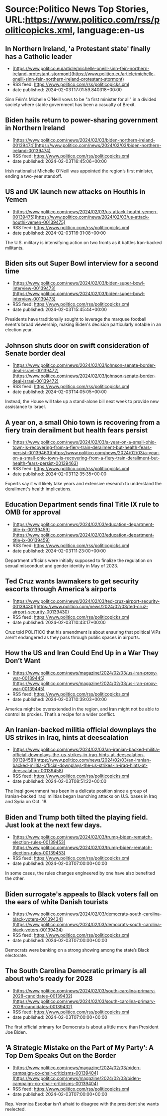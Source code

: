 # Source:Politico News Top Stories, URL:https://www.politico.com/rss/politicopicks.xml, language:en-us

## In Northern Ireland, 'a Protestant state' finally has a Catholic leader
 - [https://www.politico.eu/article/michelle-oneill-sinn-fein-northern-ireland-protestant-stormont](https://www.politico.eu/article/michelle-oneill-sinn-fein-northern-ireland-protestant-stormont)
 - RSS feed: https://www.politico.com/rss/politicopicks.xml
 - date published: 2024-02-03T17:01:59.840318+00:00

Sinn Féin's Michelle O’Neill vows to be "a first minister for all" in a divided society where stable government has been a casualty of Brexit.

## Biden hails return to power-sharing government in Northern Ireland
 - [https://www.politico.com/news/2024/02/03/biden-northern-ireland-00139474](https://www.politico.com/news/2024/02/03/biden-northern-ireland-00139474)
 - RSS feed: https://www.politico.com/rss/politicopicks.xml
 - date published: 2024-02-03T16:45:06+00:00

Irish nationalist Michelle O’Neill was appointed the region’s first minister, ending a two-year standoff.

## US and UK launch new attacks on Houthis in Yemen
 - [https://www.politico.com/news/2024/02/03/us-attack-houthi-yemen-00139475](https://www.politico.com/news/2024/02/03/us-attack-houthi-yemen-00139475)
 - RSS feed: https://www.politico.com/rss/politicopicks.xml
 - date published: 2024-02-03T16:31:08+00:00

The U.S. military is intensifying action on two fronts as it battles Iran-backed militants.

## Biden sits out Super Bowl interview for a second time
 - [https://www.politico.com/news/2024/02/03/biden-super-bowl-interview-00139473](https://www.politico.com/news/2024/02/03/biden-super-bowl-interview-00139473)
 - RSS feed: https://www.politico.com/rss/politicopicks.xml
 - date published: 2024-02-03T15:45:44+00:00

Presidents have traditionally sought to leverage the marquee football event's broad viewership, making Biden's decision particularly notable in an election year.

## Johnson shuts door on swift consideration of Senate border deal
 - [https://www.politico.com/news/2024/02/03/johnson-senate-border-deal-israel-00139472](https://www.politico.com/news/2024/02/03/johnson-senate-border-deal-israel-00139472)
 - RSS feed: https://www.politico.com/rss/politicopicks.xml
 - date published: 2024-02-03T14:05:05+00:00

Instead, the House will take up a stand-alone bill next week to provide new assistance to Israel.

## A year on, a small Ohio town is recovering from a fiery train derailment but health fears persist
 - [https://www.politico.com/news/2024/02/03/a-year-on-a-small-ohio-town-is-recovering-from-a-fiery-train-derailment-but-health-fears-persist-00139463](https://www.politico.com/news/2024/02/03/a-year-on-a-small-ohio-town-is-recovering-from-a-fiery-train-derailment-but-health-fears-persist-00139463)
 - RSS feed: https://www.politico.com/rss/politicopicks.xml
 - date published: 2024-02-03T12:35:35+00:00

Experts say it will likely take years and extensive research to understand the derailment's health implications.

## Education Department sends final Title IX rule to OMB for approval
 - [https://www.politico.com/news/2024/02/03/education-department-title-ix-00139459](https://www.politico.com/news/2024/02/03/education-department-title-ix-00139459)
 - RSS feed: https://www.politico.com/rss/politicopicks.xml
 - date published: 2024-02-03T11:23:00+00:00

Department officials were initially supposed to finalize the regulation on sexual misconduct and gender identity in May of 2023.

## Ted Cruz wants lawmakers to get security escorts through America’s airports
 - [https://www.politico.com/news/2024/02/03/ted-cruz-airport-security-00139430](https://www.politico.com/news/2024/02/03/ted-cruz-airport-security-00139430)
 - RSS feed: https://www.politico.com/rss/politicopicks.xml
 - date published: 2024-02-03T10:43:17+00:00

Cruz told POLITICO that his amendment is about ensuring that political VIPs aren’t endangered as they pass through public spaces in airports.

## How the US and Iran Could End Up in a War They Don’t Want
 - [https://www.politico.com/news/magazine/2024/02/03/us-iran-proxy-war-00139445](https://www.politico.com/news/magazine/2024/02/03/us-iran-proxy-war-00139445)
 - RSS feed: https://www.politico.com/rss/politicopicks.xml
 - date published: 2024-02-03T10:39:03+00:00

America might be overextended in the region, and Iran might not be able to control its proxies. That’s a recipe for a wider conflict.

## An Iranian-backed militia official downplays the US strikes in Iraq, hints at deescalation
 - [https://www.politico.com/news/2024/02/03/an-iranian-backed-militia-official-downplays-the-us-strikes-in-iraq-hints-at-deescalation-00139458](https://www.politico.com/news/2024/02/03/an-iranian-backed-militia-official-downplays-the-us-strikes-in-iraq-hints-at-deescalation-00139458)
 - RSS feed: https://www.politico.com/rss/politicopicks.xml
 - date published: 2024-02-03T08:51:22+00:00

The Iraqi government has been in a delicate position since a group of Iranian-backed Iraqi militias began launching attacks on U.S. bases in Iraq and Syria on Oct. 18.

## Biden and Trump both tilted the playing field. Just look at the next few days.
 - [https://www.politico.com/news/2024/02/03/trump-biden-rematch-election-rules-00139453](https://www.politico.com/news/2024/02/03/trump-biden-rematch-election-rules-00139453)
 - RSS feed: https://www.politico.com/rss/politicopicks.xml
 - date published: 2024-02-03T07:00:00+00:00

In some cases, the rules changes engineered by one have also benefited the other.

## Biden surrogate's appeals to Black voters fall on the ears of white Danish tourists
 - [https://www.politico.com/news/2024/02/03/democrats-south-carolina-black-voters-00139434](https://www.politico.com/news/2024/02/03/democrats-south-carolina-black-voters-00139434)
 - RSS feed: https://www.politico.com/rss/politicopicks.xml
 - date published: 2024-02-03T07:00:00+00:00

Democrats were banking on a strong showing among the state’s Black electorate.

## The South Carolina Democratic primary is all about who’s ready for 2028
 - [https://www.politico.com/news/2024/02/03/south-carolina-primary-2028-candidates-00139432](https://www.politico.com/news/2024/02/03/south-carolina-primary-2028-candidates-00139432)
 - RSS feed: https://www.politico.com/rss/politicopicks.xml
 - date published: 2024-02-03T07:00:00+00:00

The first official primary for Democrats is about a little more than President Joe Biden.

## ‘A Strategic Mistake on the Part of My Party’: A Top Dem Speaks Out on the Border
 - [https://www.politico.com/news/magazine/2024/02/03/biden-campaign-co-chair-criticisms-00139404](https://www.politico.com/news/magazine/2024/02/03/biden-campaign-co-chair-criticisms-00139404)
 - RSS feed: https://www.politico.com/rss/politicopicks.xml
 - date published: 2024-02-03T07:00:00+00:00

Rep. Veronica Escobar isn’t afraid to disagree with the president she wants reelected.

